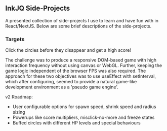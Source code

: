 ## InkJQ Side-Projects

A presented collection of side-projects I use to learn and have fun with in React/NextJS. Below are some brief descriptions of the side-projects.

### Targets

Click the circles before they disappear and get a high score!

The challenge was to produce a responsive DOM-based game with high interaction frequency without using canvas or WebGL. Further, keeping the game logic independent of the browser FPS was also required. The approach for these two objectives was to use useEffect with setInterval, which after configuring, seemed to provide a natural game-like development environment as a 'pseudo game engine'.

v2 Roadmap:

- User configurable options for spawn speed, shrink speed and radius sizing
- Powerups like score multipliers, misclick-no-more and freeze states
- Buffed circles with different HP levels and special behaviours
